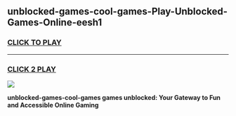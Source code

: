 
## unblocked-games-cool-games-Play-Unblocked-Games-Online-eesh1
<h3>
<a href="https://premium76.site?title=unblocked-games-cool-games&ref=24A">CLICK TO PLAY</a></h3>
<hr>

<h3>
<a href="https://premium76.site?title=unblocked-games-cool-games&ref=24A">CLICK 2 PLAY</a>
  
</h3>

<a href="https://premium76.site?title=unblocked-games-cool-games&ref=24A"><img src="https://clearcache.store/games.png"></a>


**unblocked-games-cool-games games unblocked: Your Gateway to Fun and Accessible Online Gaming**
